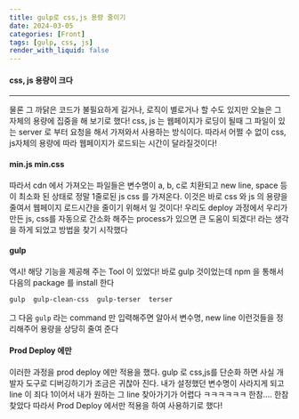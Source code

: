 ```yaml
---
title: gulp로 css,js 용량 줄이기
date: 2024-03-05
categories: [Front]
tags: [gulp, css, js]
render_with_liquid: false
---
```

#### css, js 용량이 크다
---
물론 그 까닭은 코드가 불필요하게 길거나, 로직이 별로거나 할 수도 있지만 오늘은 그 자체의 용량에 집중을 해 보기로 했다!
css, js 는 웹페이지가 로딩이 될때 그 파일이 있는 server 로 부터 요청을 해서 가져와서 사용하는 방식이다. 따라서 어쩔 수 없이 css, js자체의 용량에 따라 웹페이지가 로드되는 시간이 달라질것이다!

#### min.js min.css
따라서 cdn 에서 가져오는 파일들은 변수명이 a, b, c로 치환되고 new line, space 등이 최소화 된 상태로 정말 1줄로된 js css 를 가져온다. 이것은 바로 css 와 js 의 용량을 줄여서 웹페이지 로드시간을 줄이기 위해서 일 것이다! 우리도 deploy 과정에서 우리가 만든 js, css를 자동으로 간소화 해주는 process가 있으면 큰 도움이 되겠다! 라는 생각을 하게 되었고 방법을 찾기 시작했다

#### gulp
역시! 해당 기능을 제공해 주는 Tool 이 있었다!
바로 gulp 것이었는데 npm 을 통해서 다음의 package 를 install 한다
```bash
gulp  gulp-clean-css  gulp-terser  terser
```
그 다음 `gulp` 라는 command 만 입력해주면 알아서 변수명, new line 이런것들을 정리해주어 용량을 상당히 줄여 준다

#### Prod Deploy 에만
이러한 과정을 prod deploy 에만 적용을 했다. gulp 로 css,js를 단순화 하면 사실 개발자 도구로 디버깅하기가 조금은 귀찮아 진다. 내가 설정했던 변수명이 사라지게 되고 line 이 죄다 1이어서 내가 원하는 그 line 찾아가기가 어렵다 ㅋㅋㅋㅋㅋㅋ 한참.... 한참 찾았다 따라서 Prod Deploy 에서만 적용을 하여 사용하기로 했다!
